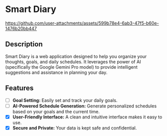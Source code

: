 # Smart Diary

https://github.com/user-attachments/assets/599b78e4-6ab3-47f5-b60e-1476b20bb447




## Description

Smart Diary is a web application designed to help you organize your thoughts, goals, and daily schedules. It leverages the power of AI (specifically the Google Gemini Pro model) to provide intelligent suggestions and assistance in planning your day.

## Features

- [ ] **Goal Setting:** Easily set and track your daily goals.
- [ ] **AI-Powered Schedule Generation:** Generate personalized schedules based on your goals and the current time.
- [x] **User-Friendly Interface:** A clean and intuitive interface makes it easy to use.
- [x] **Secure and Private:** Your data is kept safe and confidential.
